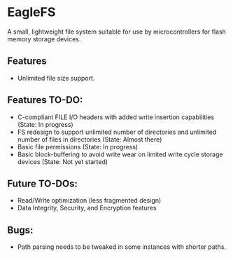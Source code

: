 # EagleFS
A small, lightweight file system suitable for use by microcontrollers for flash memory storage devices.

## Features
  - Unlimited file size support.

## Features TO-DO:
  - C-compliant FILE I/O headers with added write insertion capabilities (State: In progress)
  - FS redesign to support unlimited number of directories and unlimited number of files in directories (State: Almost there)
  - Basic file permissions (State: In progress)
  - Basic block-buffering to avoid write wear on limited write cycle storage devices (State: Not yet started)

## Future TO-DOs:
  - Read/Write optimization (less fragmented design)
  - Data Integrity, Security, and Encryption features


## Bugs:
  - Path parsing needs to be tweaked in some instances with shorter paths.
